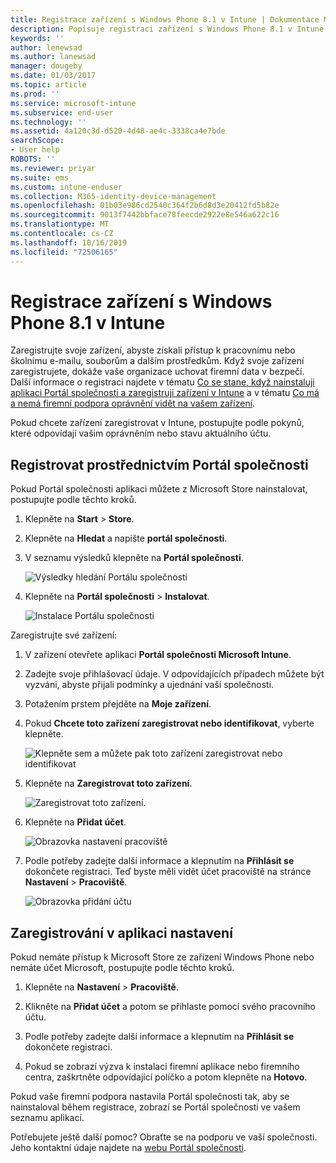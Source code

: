 ```yaml
---
title: Registrace zařízení s Windows Phone 8.1 v Intune | Dokumentace Microsoftu
description: Popisuje registraci zařízení s Windows Phone 8.1 v Intune.
keywords: ''
author: lenewsad
ms.author: lanewsad
manager: dougeby
ms.date: 01/03/2017
ms.topic: article
ms.prod: ''
ms.service: microsoft-intune
ms.subservice: end-user
ms.technology: ''
ms.assetid: 4a120c3d-d520-4d48-ae4c-3338ca4e7bde
searchScope:
- User help
ROBOTS: ''
ms.reviewer: priyar
ms.suite: ems
ms.custom: intune-enduser
ms.collection: M365-identity-device-management
ms.openlocfilehash: 01b03e986cd2540c364f2b6d8d3e20412fd5b82e
ms.sourcegitcommit: 9013f7442bbface78feecde2922e8e546a622c16
ms.translationtype: MT
ms.contentlocale: cs-CZ
ms.lasthandoff: 10/16/2019
ms.locfileid: "72506165"
---
```

# <a name="enroll-your-windows-phone-81-device-in-intune"></a>Registrace zařízení s Windows Phone 8.1 v Intune  

Zaregistrujte svoje zařízení, abyste získali přístup k pracovnímu nebo školnímu e-mailu, souborům a dalším prostředkům. Když svoje zařízení zaregistrujete, dokáže vaše organizace uchovat firemní data v bezpečí. Další informace o registraci najdete v tématu [Co se stane, když nainstaluji aplikaci Portál společnosti a zaregistruji zařízení v Intune](what-happens-if-you-install-the-company-portal-app-and-enroll-your-device-in-intune-windows.md) a v tématu [Co má a nemá firemní podpora oprávnění vidět na vašem zařízení](what-info-can-your-company-see-when-you-enroll-your-device-in-intune.md).  

Pokud chcete zařízení zaregistrovat v Intune, postupujte podle pokynů, které odpovídají vašim oprávněním nebo stavu aktuálního účtu.

## <a name="enroll-through-company-portal"></a>Registrovat prostřednictvím Portál společnosti  
Pokud Portál společnosti aplikaci můžete z Microsoft Store nainstalovat, postupujte podle těchto kroků. 

1. Klepněte na **Start** > **Store**.  

2. Klepněte na **Hledat** a napište **portál společnosti**.  

3. V seznamu výsledků klepněte na **Portál společnosti**.  


    ![Výsledky hledání Portálu společnosti](./media/WP81-1-CP-search-store-v2.png)  

4. Klepněte na **Portál společnosti** &gt; **Instalovat**.  


    ![Instalace Portálu společnosti](./media/WP81-2-CP-install-v2.png)  

Zaregistrujte své zařízení:  

1. V zařízení otevřete aplikaci **Portál společnosti Microsoft Intune**.  


2. Zadejte svoje přihlašovací údaje. V odpovídajících případech můžete být vyzváni, abyste přijali podmínky a ujednání vaší společnosti.  

3. Potažením prstem přejděte na **Moje zařízení**.  

4. Pokud **Chcete toto zařízení zaregistrovat nebo identifikovat**, vyberte klepněte.  


    ![Klepněte sem a můžete pak toto zařízení zaregistrovat nebo identifikovat](./media/WP81-enroll-1-swipe-my-devices.png)  

5. Klepněte na **Zaregistrovat toto zařízení**.  


    ![Zaregistrovat toto zařízení.](./media/WP81-enroll-2-enroll-this-device.png)  

6. Klepněte na **Přidat účet**.  


    ![Obrazovka nastavení pracoviště](./media/WP81-enroll-3-workplace-add-acct.png)  

7. Podle potřeby zadejte další informace a klepnutím na **Přihlásit se** dokončete registraci. Teď byste měli vidět účet pracoviště na stránce **Nastavení** &gt; **Pracoviště**.  


    ![Obrazovka přidání účtu](./media/WP81-enroll-4-account-added.png)  

## <a name="enroll-through-settings-app"></a>Zaregistrování v aplikaci nastavení  
Pokud nemáte přístup k Microsoft Store ze zařízení Windows Phone nebo nemáte účet Microsoft, postupujte podle těchto kroků.

1. Klepněte na **Nastavení** &gt; **Pracoviště**.  

2. Klikněte na **Přidat účet** a potom se přihlaste pomocí svého pracovního účtu.  

3. Podle potřeby zadejte další informace a klepnutím na **Přihlásit se** dokončete registraci.  

4. Pokud se zobrazí výzva k instalaci firemní aplikace nebo firemního centra, zaškrtněte odpovídající políčko a potom klepněte na **Hotovo**.  

Pokud vaše firemní podpora nastavila Portál společnosti tak, aby se nainstaloval během registrace, zobrazí se Portál společnosti ve vašem seznamu aplikací.  

Potřebujete ještě další pomoc? Obraťte se na podporu ve vaší společnosti. Jeho kontaktní údaje najdete na [webu Portál společnosti](https://go.microsoft.com/fwlink/?linkid=2010980).
